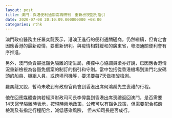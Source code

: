 ```yaml
---
layout: post
title: 澳門：與港便利通關需再研判　重新檢視豁免指引
date: 2020-07-08 20:10:09.000000000 +08:00
categories: rthk
---
```


澳門政府醫務主任羅奕龍表示，港澳正進行的便利通關磋商，仍然繼續，但肯定會因應香港的最新疫情，要重新研判。與疫情相對緩和的廣東省，粵澳通關便利會有序推進。

另外，澳門負責審批豁免隔離的衛生局，疾控中心協調員梁亦好說，已因應香港情況重新檢視為各豁免個案的制訂的指引和守則。當中包括從香港機場到澳門北安碼頭的船員、機組人員，或跨境司機等，要求要每7天做核酸檢測。

羅奕龍又說，暫時未收到有政府官員會到香港出席何鴻燊先生喪禮的行程。

他在回應媒體查詢若經濟財政司司長李偉農到香港出席喪禮返回澳門，是否需要14天醫學隔離時表示，按現時兩地政策，公務可以有豁免政策，但需要配合核酸檢測及有指定行程配合，減低感染風險， 但未知司長是否成行。
